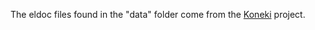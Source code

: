 The eldoc files found in the "data" folder come from the [Koneki](http://www.eclipse.org/koneki/ldt/) project.


